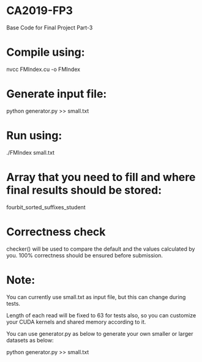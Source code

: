 # CA2019-FP3
Base Code for Final Project Part-3

# Compile using:
nvcc FMIndex.cu -o FMIndex

# Generate input file:
python generator.py >> small.txt

# Run using:
./FMIndex small.txt

# Array that you need to fill and where final results should be stored:
fourbit_sorted_suffixes_student

# Correctness check
checker() will be used to compare the default and the values calculated by you.
100% correctness should be ensured before submission.

# Note:
You can currently use small.txt as input file, but this can change during tests.

Length of each read will be fixed to 63 for tests also, so you can customize your CUDA kernels and shared memory according to it.

You can use generator.py as below to generate your own smaller or larger datasets as below:

python generator.py >> small.txt
